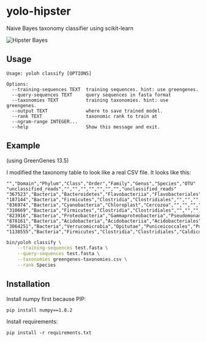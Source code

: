 # yolo-hipster

Naive Bayes taxonomy classifier using scikit-learn

![Hipster Bayes](http://i.imgur.com/A23ztMl.png)

## Usage

```
Usage: yoloh classify [OPTIONS]

Options:
  --training-sequences TEXT  training sequences. hint: use greengenes.
  --query-sequences TEXT     query sequences in fasta format
  --taxonomies TEXT          training taxonomies. hint: use greengenes.
  --output TEXT              where to save trained model.
  --rank TEXT                taxonomic rank to train at
  --ngram-range INTEGER...
  --help                     Show this message and exit.
```

## Example

(using GreenGenes 13.5)

I modified the taxonomy table to look like a real CSV file. It looks like this:

```
"","Domain","Phylum","Class","Order","Family","Genus","Species","OTU"
"unclassified_reads","","","","","","","","unclassified_reads"
"367523","Bacteria","Bacteroidetes","Flavobacteriia","Flavobacteriales","Flavobacteriaceae","Flavobacterium","","367523"
"187144","Bacteria","Firmicutes","Clostridia","Clostridiales","","","","187144"
"836974","Bacteria","Cyanobacteria","Chloroplast","Cercozoa","","","","836974"
"310669","Bacteria","Firmicutes","Clostridia","Clostridiales","","","","310669"
"823916","Bacteria","Proteobacteria","Gammaproteobacteria","Pseudomonadales","Moraxellaceae","Enhydrobacter","","823916"
"878161","Bacteria","Acidobacteria","Acidobacteriia","Acidobacteriales","Acidobacteriaceae","Terriglobus","","878161"
"3064251","Bacteria","Verrucomicrobia","Opitutae","Puniceicoccales","Puniceicoccaceae","Puniceicoccus","","3064251"
"1138555","Bacteria","Firmicutes","Clostridia","Clostridiales","Caldicoprobacteraceae","Caldicoprobacter","","1138555"
```

```sh
bin/yoloh classify \
    --training-sequences test.fasta \
    --query-sequences test.fasta \
    --taxonomies greengenes-taxonomies.csv \
    --rank Species
```

## Installation

Install numpy first because PIP:

`pip install numpy==1.8.2`

Install requirements:

`pip install -r requirements.txt`
